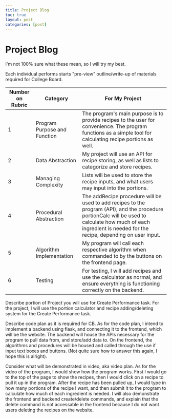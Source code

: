 ```yaml
---
title: Project Blog
toc: true
layout: post
categories: [post]
---
```

#  Project Blog
I'm not 100% sure what these mean, so I will try my best. 

Each individual performs starts "pre-view" outline/write-up of materials required for College Board. 

| Number on Rubric | Category | For My Project | 
| -- | --- | --- |
| 1 | Program Purpose and Function | The program's main purpose is to provide recipes to the user for convenience. The program functions as a simple tool for calculating recipe portions as well. |
| 2 | Data Abstraction | My project will use an API for recipe storing, as well as lists to categorize and store recipes. |
| 3 | Managing Complexity | Lists will be used to store the recipe inputs, and what users may input into the portions. |
| 4 | Procedural Abstraction | The addRecipe procedure will be used to add recipes to the program (API), and the procedure portionCalc will be used to calculate how much of each ingredient is needed for the recipe, depending on user input. |
| 5 | Algorithm Implementation | My program will call each respective algorithm when commanded to by the buttons on the frontend page. |
| 6 | Testing | For testing, I will add recipes and use the calculator as normal, and ensure everything is functioning correctly on the backend. |

Describe portion of Project you will use for Create Performance task.
For the project, I will use the portion calculator and recipe adding/deleting system for the Create Performance task.

Describe code plan as it is required for CB.
As for the code plan, I intend to implement a backend using flask, and connecting it to the frontend, which will be the website. The backend will house the APIs necessary for the program to pull data from, and store/add data to. On the frontend, the algorithms and procedures will be housed and called through the use if input text boxes and buttons. (Not quite sure how to answer this again, I hope this is alright).

Consider what will be demonstrated in video, aka video plan.
As for the video of the program, I would show how the program works. First I would go to the top of the page to show the recipes, then I would click on a recipe to pull it up in the program. After the recipe has been pulled up, I would type in how many portions of the recipe I want, and then submit it to the program to calculate how much of each ingredient is needed. I will also demonstrate the frontend and backend create/delete commands, and explain that the delete command is not accessable in the frontend because I do not want users deleting the recipes on the website.